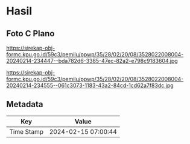 # Hasil

## Foto C Plano

https://sirekap-obj-formc.kpu.go.id/59c3/pemilu/ppwp/35/28/02/20/08/3528022008004-20240214-234447--bda782d6-3385-47ec-82a2-e798c9183604.jpg

https://sirekap-obj-formc.kpu.go.id/59c3/pemilu/ppwp/35/28/02/20/08/3528022008004-20240214-234555--061c3073-1183-43a2-84cd-1cd62a7f83dc.jpg


## Metadata

| Key        | Value               |
| ---------- | ------------------- |
| Time Stamp | 2024-02-15 07:00:44 |



